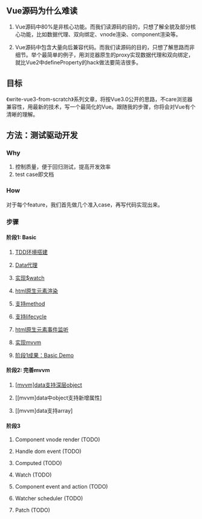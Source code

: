 ## Vue源码为什么难读

1. Vue源码中80%是非核心功能。而我们读源码的目的，只想了解全貌及部分核心功能，比如数据代理、双向绑定、vnode渲染、component渲染等。

2. Vue源码中包含大量向后兼容代码。而我们读源码的目的，只想了解思路而非细节。举个最简单的例子，用浏览器原生的proxy实现数据代理和双向绑定，就比Vue2中defineProperty的hack做法要简洁很多。

## 目标

《write-vue3-from-scratch》系列文章，将按Vue3.0公开的思路，不care浏览器兼容性，用最新的技术，写一个最简化的Vue。跟随我的步骤，你将会对Vue有个清晰的理解。

## 方法：测试驱动开发

### Why

1. 控制质量，便于回归测试，提高开发效率
2. test case即文档

### How

对于每个feature，我们首先做几个准入case，再写代码实现出来。

### 步骤

#### 阶段1: Basic

1. [TDD环境搭建](https://github.com/zzz945/write-vue3-from-scratch/blob/master/01.TDD%20Environment%20Setup.md)

2. [Data代理](https://github.com/zzz945/write-vue3-from-scratch/commit/3d4b919252a98a9f6898329016a17aa1d6d2da70)

3. [实现$watch](https://github.com/zzz945/write-vue3-from-scratch/commit/e69f5e870014be7417d08fd0368d8aa6b9cba10e)

4. [html原生元素渲染](https://github.com/zzz945/write-vue3-from-scratch/commit/89df7464fec10653b2e12e4cb42756d71312a5dd)

5. [支持method](https://github.com/zzz945/write-vue3-from-scratch/commit/6540bcfb03ad6d64cd28e5be069e553976f00939)

6. [支持lifecycle](https://github.com/zzz945/write-vue3-from-scratch/commit/93ba39e19e2ad2401fe07d4702d95bed6db31a90)

7. [html原生元素事件监听](https://github.com/zzz945/write-vue3-from-scratch/commit/2f9297b1c389095ebc58f4742fa770abc33186c5)

8. [实现mvvm](https://github.com/zzz945/write-vue3-from-scratch/commit/664aef66528ce3c464cea4abea90ec223654b6af)

9. [阶段1成果：Basic Demo](https://github.com/zzz945/write-vue3-from-scratch/commit/1b12d416a8e9d0e59f1be5b421c378b06bc1f490)

#### 阶段2: 完善mvvm

1. [[mvvm]data支持深层object](https://github.com/zzz945/write-vue3-from-scratch/commit/1d6d3f0676de5cd42ded7b0a650200e6c1a0441e)

2. [[mvvm]data中object支持新增属性]

3. [[mvvm]data支持array]

#### 阶段3

1. Component vnode render (TODO)

2. Handle dom event (TODO)

3. Computed (TODO)

4. Watch (TODO)

5. Component event and action (TODO)

6. Watcher scheduler (TODO)

7. Patch (TODO)

